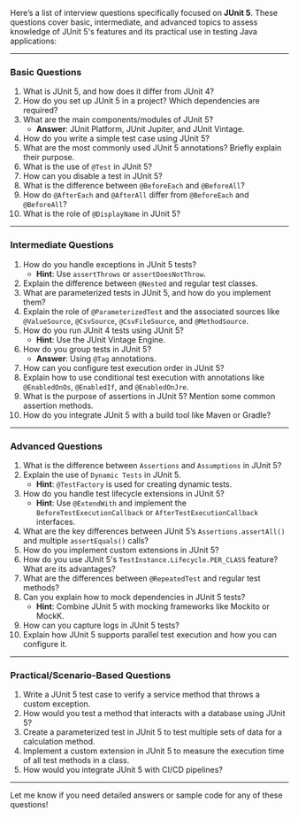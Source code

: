 Here’s a list of interview questions specifically focused on **JUnit 5**. These questions cover basic, intermediate, and advanced topics to assess knowledge of JUnit 5's features and its practical use in testing Java applications:

---

### **Basic Questions**
1. What is JUnit 5, and how does it differ from JUnit 4?
2. How do you set up JUnit 5 in a project? Which dependencies are required?
3. What are the main components/modules of JUnit 5?
   - **Answer**: JUnit Platform, JUnit Jupiter, and JUnit Vintage.
4. How do you write a simple test case using JUnit 5?
5. What are the most commonly used JUnit 5 annotations? Briefly explain their purpose.
6. What is the use of `@Test` in JUnit 5?
7. How can you disable a test in JUnit 5?
8. What is the difference between `@BeforeEach` and `@BeforeAll`?
9. How do `@AfterEach` and `@AfterAll` differ from `@BeforeEach` and `@BeforeAll`?
10. What is the role of `@DisplayName` in JUnit 5?

---

### **Intermediate Questions**
1. How do you handle exceptions in JUnit 5 tests?
   - **Hint**: Use `assertThrows` or `assertDoesNotThrow`.
2. Explain the difference between `@Nested` and regular test classes.
3. What are parameterized tests in JUnit 5, and how do you implement them?
4. Explain the role of `@ParameterizedTest` and the associated sources like `@ValueSource`, `@CsvSource`, `@CsvFileSource`, and `@MethodSource`.
5. How do you run JUnit 4 tests using JUnit 5?
   - **Hint**: Use the JUnit Vintage Engine.
6. How do you group tests in JUnit 5?
   - **Answer**: Using `@Tag` annotations.
7. How can you configure test execution order in JUnit 5?
8. Explain how to use conditional test execution with annotations like `@EnabledOnOs`, `@EnabledIf`, and `@EnabledOnJre`.
9. What is the purpose of assertions in JUnit 5? Mention some common assertion methods.
10. How do you integrate JUnit 5 with a build tool like Maven or Gradle?

---

### **Advanced Questions**
1. What is the difference between `Assertions` and `Assumptions` in JUnit 5?
2. Explain the use of `Dynamic Tests` in JUnit 5.
   - **Hint**: `@TestFactory` is used for creating dynamic tests.
3. How do you handle test lifecycle extensions in JUnit 5?
   - **Hint**: Use `@ExtendWith` and implement the `BeforeTestExecutionCallback` or `AfterTestExecutionCallback` interfaces.
4. What are the key differences between JUnit 5’s `Assertions.assertAll()` and multiple `assertEquals()` calls?
5. How do you implement custom extensions in JUnit 5?
6. How do you use JUnit 5's `TestInstance.Lifecycle.PER_CLASS` feature? What are its advantages?
7. What are the differences between `@RepeatedTest` and regular test methods?
8. Can you explain how to mock dependencies in JUnit 5 tests?
   - **Hint**: Combine JUnit 5 with mocking frameworks like Mockito or MockK.
9. How can you capture logs in JUnit 5 tests?
10. Explain how JUnit 5 supports parallel test execution and how you can configure it.

---

### **Practical/Scenario-Based Questions**
1. Write a JUnit 5 test case to verify a service method that throws a custom exception.
2. How would you test a method that interacts with a database using JUnit 5?
3. Create a parameterized test in JUnit 5 to test multiple sets of data for a calculation method.
4. Implement a custom extension in JUnit 5 to measure the execution time of all test methods in a class.
5. How would you integrate JUnit 5 with CI/CD pipelines?

---

Let me know if you need detailed answers or sample code for any of these questions!
